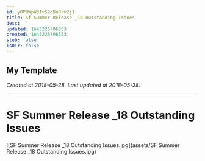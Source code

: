 ```yaml
---
id: y0P9WpW3IvS2dDu8rv2j1
title: Sf Summer Release _18 Outstanding Issues
desc: ''
updated: 1645225706353
created: 1645225706353
stub: false
isDir: false
---
```

My Template
---

_Created at 2018-05-28._
_Last updated at 2018-05-28._




---

# SF Summer Release _18 Outstanding Issues


![SF Summer Release _18 Outstanding Issues.jpg](assets/SF Summer Release _18 Outstanding Issues.jpg)

